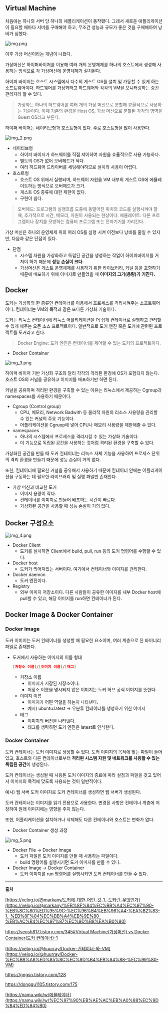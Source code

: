 ## Virtual Machine

처음에는 하나의 서버 당 하나의 애플리케이션이 동작됐다. 그래서 새로운 애플리케이션이 필요할 때마다 서버를 구매해야 하고, 무조건 성능과 규모가 좋은 것을 구매해아여 낭비가 심했다.

![img.png](img.png)

이후 가상 머신이라는 개념이 나왔다.

가상머신은 하이퍼바이저를 이용해 여러 개의 운영체제를 하나의 호스트에서 생성해 사용하는 방식으로 각 가상머신에 운영체제가 설치된다.

하이퍼 바이저는 호스트 시스템에서 다수의 게스트 OS를 설치 및 가동할 수 있게 하는 소프트웨어이다. 하드웨어를 가상화하고 하드웨어와 각각의 VM을 모니터링하는 중간 관리자라 할 수 있다.

> 가상화는 하나의 하드웨어를 여러 개의 가상 머신으로 분할해 효율적으로 사용하는 기술이다. 이때 기존의 환경을 Host OS, 가상 머신으로 분할된 각각의 영역을 Guest OS라고 부른다.


하이퍼 바이저는 네이티브형과 호스트형이 있다. 주로 호스트형을 많이 사용한다.

![img_2.png](img_2.png)

- 네이티브형
    - 하이퍼 바이저가 하드웨어를 직접 제어하여 자원을 효율적으로 사용 가능하다.
    - 별도의 OS가 없어 오버헤드가 적다.
    - 여러 하드웨어 드라이버를 세팅해야하므로 설치와 사용이 어렵다.
- 호스트형
    - 호스트 OS 위에서 실행되며, 하드웨어 자원을 VM 내부의 게스트 OS에 에뮬레이트하는 방식으로 오버헤드가 크가.
    - 게스트 OS 종류에 대한 제한이 없다.
    - 구현이 쉽다.

> 오버헤드: 프로그램의 실행흐름 도중에 동떨어진 위치의 코드를 실행시켜야 할 때, 추가적으로 시간, 메모리, 자원이 사용되는 현상이다.
에뮬레이트: 다른 프로그램이나 장치를 모방하는 컴퓨터 프로그램 또는 전자기기를 가리킨다.
>

가상 머신은 하나의 운영체제 위의 여러 OS를 실행 시켜 이전보다 낭비를 줄일 수 있지만, 다음과 같은 단점이 있다.

- 단점
    - 시스템 자원을 가상화하고 독립된 공간을 생성하는 작업이 하이퍼바이저를 거쳐야 하기 때문에 **성능 손실이 크다.**
    - 가상머신은 게스트 운영체제를 사용하기 위한 라이브러리, 커널 등을 포함하기 때문에 배포하기 위해 이미지로 만들었을 때 **이미지의 크기(용량)가 커진다.**

## Docker

도커는 가상화의 한 종류인 컨테이너를 이용해서 프로세스를 격리시켜주는 소프트웨어이다. 컨테이너는 VM의 목적과 같은 또다른 가상화 기술이다.

도커는 리눅스 컨테이너에 리눅스 어플리케이션을 더 쉽게 컨테이너로 실행하고 관리할 수 있게 해주는 오픈 소스 프로젝트이다. 일반적으로 도커 엔진 혹은 도커에 관련된 프로젝트를 도커라고 한다.

> Docker Engine: 도커 엔진은 컨테이너를 제어할 수 있는 도커의 프로젝트이다.
>

- Docker Container

![img_3.png](img_3.png)

하이퍼 바이저 기반 가상화 구조와 달리 각각의 격리된 환경에 OS가 포함되지 않는다. 호스트 OS의 커널을 공유하고 이미지를 배포하기만 하면 된다.

커널을 공유하며 격리된 환경을 구축할 수 있는 이유는 리눅스에서 제공하는 Cgroup과 namespaces를 사용하기 때문이다.

- Cgroup (Control group)
    - CPU, 메모리, Network Badwith 등 물리적 자원의 리소스 사용량을 관리할 수 있는 커널의 주요 기능이다.
    - 어플리케이션을 Cgruop에 넣어 CPU나 메모리 사용량을 제한해줄 수 있다.
- namespaces
    - 하나의 시스템에서 프로세스를 격리시킬 수 있는 가상화 기술이다.
    - 이 기능으로 독립된 공간을 사용하는 것처럼 격리된 환경을 구축할 수 있다.

가상화된 공간을 만들 때 도커 컨테이너는 리눅스 자체 기능을 사용하여 프로세스 단위의 격리 환경을 만들기 때문에 성능 손실이 거의 없다.

또한, 컨테이너에 필요한 커널을 공유해서 사용하기 때문에 컨테이너 안에는 어플리케이션을 구동하는 데 필요한 라이브러리 및 실행 파일만 존재한다.

- 가상 머신과 비교한 도커
    - 이미지 용량이 작다.
    - 컨테이너를 이미지로 만들어 배포하는 시간이 빠르다.
    - 가상화된 공간을 사용할 때 성능 손실이 거의 없다.

## Docker 구성요소

![img_4.png](img_4.png)

- Docker Client
    - 도커를 설치하면 Client에서 build, pull, run 등의 도커 명령어를 수행할 수 있다.
- Docker host
    - 도커가 띄어져있는 서버이다. 여기에서 컨테이너와 이미지를 관리한다.
- Docker daemon
    - 도커 엔진이다.
- Registry
    - 외부 이미지 저장소이다. 다른 사람들이 공유한 이미지를 내부 Docker host에 pull할 수 있고, 해당 이미지를 run하면 컨테이너가 된다.

## Docker Image & Docker Container

### Docker Image

도커 이미지는 도커 컨테이너를 생성할 때 필요한 요소이며, 여러 계층으로 된 바이너리 파일로 존재한다.

- 도커에서 사용하는 이미지의 이름 형태

    ```json
    [저장소 이름]/[이미지 이름]/[태그]
    ```

    - 저장소 이름
        - 이미지가 저장된 저장소이다.
        - 저장소 이름을 명시되지 않은 이미지는 도커 허브 공식 이미지를 뜻한다.
    - 이미지 이름
        - 이미지가 어떤 역할을 하는지 나타낸다.
        - 예시) ubuntu:latest ⇒ 우분투 컨테이너를 생성하기 위한 이미지
    - 태그
        - 이미지의 버전을 나타낸다.
        - 태그를 생략하면 도커 엔진은 latest로 인식한다.

### Docker Container

도커 컨테이너는 도커 이미지로 생성할 수 있다. 도커 이미지의 목적에 맞는 파일이 들어 있고, 호스트와 다른 컨테이너로부터 **격리된 시스템 자원 및 네트워크를 사용할 수 있는 독립된 공간**이 생성된다.

도커 컨테이너는 생성될 때 사용된 도커 이미지의 종료에 따라 설정과 파일을 갖고 있어서 이미지의 목적에 맞도록 사용되는 것이 일반적이다.

예시) 웹 서버 도커 이미지로  도커 컨테이너를 생성하면 웹 서버가 생성된다.

도커 컨테이너는 이미지를 읽기 전용으로 사용한다. 변경된 사항은 컨테이너 계층에 저장하여 원래 이미지에는 영향을 주지 않는다.

또한, 어플리케이션을 설치하거나 삭제해도 다른 컨테이너와 호스트는 변화가 없다.

- Docker Container 생성 과정

![img_5.png](img_5.png)

- Docker File → Docker Image
    - 도커 파일은 도커 이미지를 만들 때 사용하는 파일이다.
    - build 명령어를 실행시키면 도커 이미지를 만들 수 있다.
- Docker Image → Docker Container
    - 도커 이미지를 run 명령어를 실행시키면 도커 컨테이너를 만들 수 있다.

---

**출처**

[https://velog.io/@markany/도커에-대한-어떤-것-1.-도커란-무엇인가](https://velog.io/@markany/%EB%8F%84%EC%BB%A4%EC%97%90-%EB%8C%80%ED%95%9C-%EC%96%B4%EB%96%A4-%EA%B2%83-1.-%EB%8F%84%EC%BB%A4%EB%9E%80-%EB%AC%B4%EC%97%87%EC%9D%B8%EA%B0%80)

[https://seosh817.tistory.com/345#Virtual Machine(가상머신) vs Docker Container(도커 컨테이너)-1](https://seosh817.tistory.com/345#Virtual%20Machine(%EA%B0%80%EC%83%81%EB%A8%B8%EC%8B%A0)%20vs%20Docker%20Container(%EB%8F%84%EC%BB%A4%20%EC%BB%A8%ED%85%8C%EC%9D%B4%EB%84%88)-1)

[https://velog.io/@huurray/Docker-컨테이너-와-VM](https://velog.io/@huurray/Docker-%EC%BB%A8%ED%85%8C%EC%9D%B4%EB%84%88-%EC%99%80-VM)

https://gngsn.tistory.com/128

https://donggu1105.tistory.com/175

[https://namu.wiki/w/에뮬레이터](https://namu.wiki/w/%EC%97%90%EB%AE%AC%EB%A0%88%EC%9D%B4%ED%84%B0)
